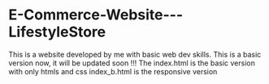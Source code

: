 # E-Commerce-Website---LifestyleStore
This is a website developed by me with basic web dev skills.
This is a basic version now, it will be updated soon !!!
The index.html is the basic version with only htmls and css
index_b.html is the responsive version
